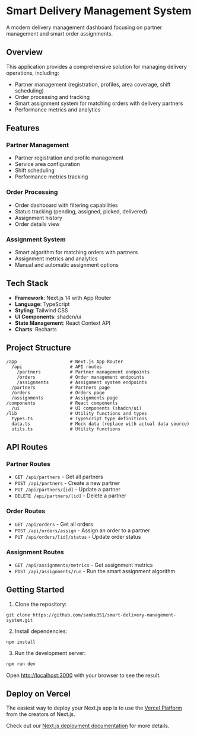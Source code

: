 # Smart Delivery Management System

A modern delivery management dashboard focusing on partner management and smart order assignments.

## Overview

This application provides a comprehensive solution for managing delivery operations, including:

- Partner management (registration, profiles, area coverage, shift scheduling)
- Order processing and tracking
- Smart assignment system for matching orders with delivery partners
- Performance metrics and analytics

## Features

### Partner Management
- Partner registration and profile management
- Service area configuration
- Shift scheduling
- Performance metrics tracking

### Order Processing
- Order dashboard with filtering capabilities
- Status tracking (pending, assigned, picked, delivered)
- Assignment history
- Order details view

### Assignment System
- Smart algorithm for matching orders with partners
- Assignment metrics and analytics
- Manual and automatic assignment options

## Tech Stack

- **Framework**: Next.js 14 with App Router
- **Language**: TypeScript
- **Styling**: Tailwind CSS
- **UI Components**: shadcn/ui
- **State Management**: React Context API
- **Charts**: Recharts

## Project Structure

```
/app                    # Next.js App Router
  /api                  # API routes
    /partners           # Partner management endpoints
    /orders             # Order management endpoints
    /assignments        # Assignment system endpoints
  /partners             # Partners page
  /orders               # Orders page
  /assignments          # Assignments page
/components             # React components
  /ui                   # UI components (shadcn/ui)
/lib                    # Utility functions and types
  types.ts              # TypeScript type definitions
  data.ts               # Mock data (replace with actual data source)
  utils.ts              # Utility functions
```

## API Routes

### Partner Routes
- `GET /api/partners` - Get all partners
- `POST /api/partners` - Create a new partner
- `PUT /api/partners/[id]` - Update a partner
- `DELETE /api/partners/[id]` - Delete a partner

### Order Routes
- `GET /api/orders` - Get all orders
- `POST /api/orders/assign` - Assign an order to a partner
- `PUT /api/orders/[id]/status` - Update order status

### Assignment Routes
- `GET /api/assignments/metrics` - Get assignment metrics
- `POST /api/assignments/run` - Run the smart assignment algorithm

## Getting Started

1. Clone the repository:
```
git clone https://github.com/sanku351/smart-delivery-management-system.git
```
2. Install dependencies:
```
npm install
```
3. Run the development server:

```bash
npm run dev
```
Open [http://localhost:3000](http://localhost:3000) with your browser to see the result.

## Deploy on Vercel

The easiest way to deploy your Next.js app is to use the [Vercel Platform](https://vercel.com/new?utm_medium=default-template&filter=next.js&utm_source=create-next-app&utm_campaign=create-next-app-readme) from the creators of Next.js.

Check out our [Next.js deployment documentation](https://nextjs.org/docs/app/building-your-application/deploying) for more details.
